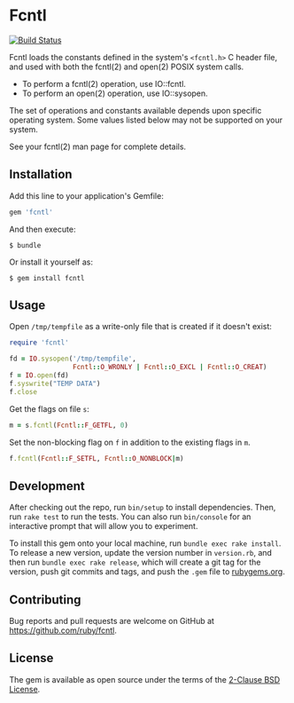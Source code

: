 # Fcntl

[![Build Status](https://travis-ci.org/ruby/fcntl.svg?branch=master)](https://travis-ci.org/ruby/fcntl)

Fcntl loads the constants defined in the system's `<fcntl.h>` C header file, and used with both the fcntl(2) and open(2) POSIX system calls.

 * To perform a fcntl(2) operation, use IO::fcntl.
 * To perform an open(2) operation, use IO::sysopen.

The set of operations and constants available depends upon specific operating system.  Some values listed below may not be supported on your system.

See your fcntl(2) man page for complete details.

## Installation

Add this line to your application's Gemfile:

```ruby
gem 'fcntl'
```

And then execute:

    $ bundle

Or install it yourself as:

    $ gem install fcntl

## Usage

Open `/tmp/tempfile` as a write-only file that is created if it doesn't
exist:

```ruby
require 'fcntl'

fd = IO.sysopen('/tmp/tempfile',
                Fcntl::O_WRONLY | Fcntl::O_EXCL | Fcntl::O_CREAT)
f = IO.open(fd)
f.syswrite("TEMP DATA")
f.close
```

Get the flags on file `s`:

```ruby
m = s.fcntl(Fcntl::F_GETFL, 0)
```

Set the non-blocking flag on `f` in addition to the existing flags in `m`.

```ruby
f.fcntl(Fcntl::F_SETFL, Fcntl::O_NONBLOCK|m)
```

## Development

After checking out the repo, run `bin/setup` to install dependencies. Then, run `rake test` to run the tests. You can also run `bin/console` for an interactive prompt that will allow you to experiment.

To install this gem onto your local machine, run `bundle exec rake install`. To release a new version, update the version number in `version.rb`, and then run `bundle exec rake release`, which will create a git tag for the version, push git commits and tags, and push the `.gem` file to [rubygems.org](https://rubygems.org).

## Contributing

Bug reports and pull requests are welcome on GitHub at https://github.com/ruby/fcntl.


## License

The gem is available as open source under the terms of the [2-Clause BSD License](https://opensource.org/licenses/BSD-2-Clause).
